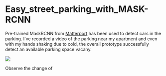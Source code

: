 # Easy_street_parking_with_MASK-RCNN
Pre-trained MaskRCNN from [Matterport](https://github.com/matterport/Mask_RCNN) has been used to detect cars in the parking. I've recorded a video of the parking near my apartment and even with my hands shaking due to cold, the overall prototype successfully detect an available parking space vacany. 

<img src="https://media.giphy.com/media/cAhF9M3YzIRANMBY3S/giphy.gif">

Observe the change of 
